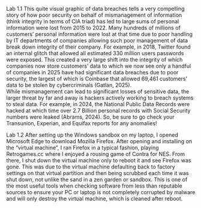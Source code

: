 Lab 1.1
This quite visual graphic of data breaches tells a very compelling story of how poor security on behalf of mismanagement of information (think integrity in terms of CIA triad) has led to large sums of personal information were lost from 2015 to 2022. Many hundreds of millions of customers’ personal information were lost at that time due to poor handling by IT departments of companies allowing such poor management of data break down integrity of their company. For example, in 2018, Twitter found an internal glitch that allowed all estimated 330 million users passwords were exposed. This created a very large shift into the integrity of which companies now store customers’ data to which we now see only a handful of companies in 2025 have had significant data breaches due to poor security, the largest of which is Coinbase that allowed 69,461 customers’ data to be stolen by cybercriminals (Gatlan, 2025).  
	While mismanagement can lead to significant losses of sensitive data, the larger threat by far and away is hackers actively working to breach systems to steal data. For example, in 2024, the National Public Data Records were hacked at which time over 2.7 Billion personal records with Social Security numbers were leaked (Abrams, 2024). So, be sure to go check your Transunion, Experian, and Equifax reports for any anomalies! 

Lab 1.2
	After setting up the Windows sandbox on my laptop, I opened Microsoft Edge to download Mozilla Firefox. After opening and installing on the “virtual machine”, I ran Firefox in a typical fashion, playing Retrogames.cc where I enjoyed a rousing game of Contra for NES. From there, I shut down the virtual machine only to reboot it and see Firefox was gone. 
	This was due to the virtual machine defaulting back to factory settings on that virtual partition and then being scrubbed each time it was shut down, not unlike the sand in a zen garden or sandbox. This is one of the most useful tools when checking software from less than reputable sources to ensure your PC or laptop is not completely corrupted by malware and will only destroy the virtual machine, which is cleaned after reboot. 


